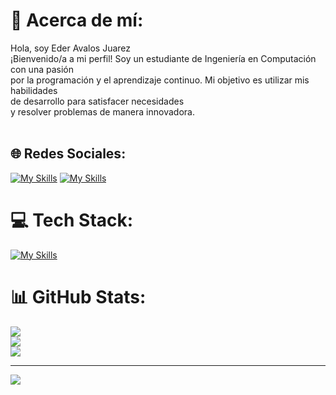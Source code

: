 # 🐐 Acerca de mí:
Hola, soy Eder Avalos Juarez<br>¡Bienvenido/a a mi perfil! Soy un estudiante de Ingeniería en Computación 
con una pasión <br> por la programación y el aprendizaje continuo. Mi objetivo es utilizar mis habilidades <br>
de desarrollo para satisfacer necesidades <br>y resolver problemas de manera innovadora.<br><br>


## 🌐 Redes Sociales:
[![My Skills](https://skillicons.dev/icons?i=instagram)](https://instagram.com/https://www.instagram.com/ederaj.30/)
[![My Skills](https://skillicons.dev/icons?i=linkedin)](https://linkedin.com/in/https://www.linkedin.com/in/eder-avalos-juarez-352891278/)


# 💻 Tech Stack:
[![My Skills](https://skillicons.dev/icons?i=js,html,css,git,java,mysql)](https://skillicons.dev)
# 📊 GitHub Stats:
![](https://github-readme-stats.vercel.app/api?username=EderAJ30&theme=tokyonight&hide_border=false&include_all_commits=false&count_private=false)<br/>
![](https://github-readme-streak-stats.herokuapp.com/?user=EderAJ30&theme=tokyonight&hide_border=false)<br/>
![](https://github-readme-stats.vercel.app/api/top-langs/?username=EderAJ30&theme=tokyonight&hide_border=false&include_all_commits=false&count_private=false&layout=compact)

---
[![](https://visitcount.itsvg.in/api?id=EderAJ30&icon=0&color=12)](https://visitcount.itsvg.in)

<!-- Proudly created with GPRM ( https://gprm.itsvg.in ) -->
